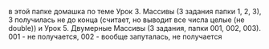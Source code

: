 ﻿в этой папке домашка  по теме Урок 3. Массивы (3 задания папки 1, 2, 3), 3 получилась не до конца (считает, но выводит все числа целые (не double))
и Урок 5. Двумерные Массивы (3 задания, папки 001, 002, 003). 001 - не получается, 002 - вообще запуталась, не получается